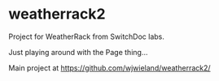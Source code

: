 # weatherrack2
Project for WeatherRack from SwitchDoc labs.

Just playing around with the Page thing...

Main project at https://github.com/wjwieland/weatherrack2/
